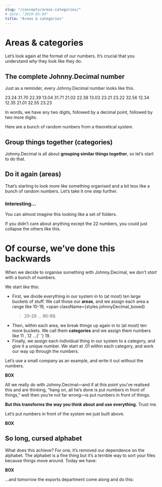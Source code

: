 ```yaml
---
slug: "/concepts/areas-categories/"
# date: "2019-05-04"
title: "Areas & categories"
---
```


# Areas & categories

Let’s look again at the format of our numbers. It’s crucial that you understand _why_ they look like they do.

## The complete Johnny.Decimal number

Just as a reminder, every Johnny.Decimal number looks like this.

<div class="inline-block p-2 mb-4 ml-4 whitespace-pre bg-orange-100 border-2 border-orange-600 rounded-md font-jdmono">23.24   31.70
22.39   13.04
31.71   21.02
22.38   13.03
23.21   23.22
32.56   12.34
12.35   21.01
32.55   23.23</div>

In words, we have any two digits, followed by a decimal point, followed by two more digits.

Here are a bunch of random numbers from a theoretical system.

## Group things together (categories)

Johnny.Decimal is all about **grouping similar things together**, so let’s start to do that.

## Do it again (areas)

That’s starting to look more like something organised and a bit less like a bunch of random numbers. Let’s take it one step further.

### Interesting...

You can almost imagine this looking like a set of folders.

If you didn’t care about anything except the 22 numbers, you could just collapse the others like this.

# Of course, we’ve done this backwards

When we decide to organise something with Johnny.Decimal, we don’t _start_ with a bunch of numbers.

We start like this:

- First, we divide everything in our system in to (at most) ten large buckets of stuff. We call those our **areas**, and we assign each area a range like
  <span className={styles.johnnyDecimal_boxed}>10-19</span>, <span
  className={styles.johnnyDecimal_boxed}
  > 20-29
  > </span> … <span className={styles.johnnyDecimal_boxed}>90-99</span>.
- Then, within each area, we break things up again in to (at most) ten more buckets. We call them **categories** and we assign them numbers like <span className={styles.johnnyDecimal_boxed}>11</span>
  , <span className={styles.johnnyDecimal_boxed}>12</span> …{' '}
  <span className={styles.johnnyDecimal_boxed}>19</span>.
- Finally, we assign each individual thing in our system to a category, and give it a unique number. We start at
  <span className={styles.johnnyDecimal_boxed}>.01</span> within each category, and
  work our way up through the numbers.

Let’s use a small company as an example, and write it out without the numbers.

**BOX**

All we really do with Johnny.Decimal—and if at this point you’ve realised this and are thinking, “hang on, all he’s done is put numbers in front of things,” well then you’re not far wrong—is put numbers in front of things.

**But this transforms the way you think about and use everything.** Trust me.

Let’s put numbers in front of the system we just built above.

**BOX**

## So long, cursed alphabet

What does this achieve? For one, it’s removed our dependence on the alphabet. The alphabet is a fine thing but it’s a terrible way to sort your files because things move around. Today we have:

**BOX**

…and tomorrow the exports department come along and do this:
